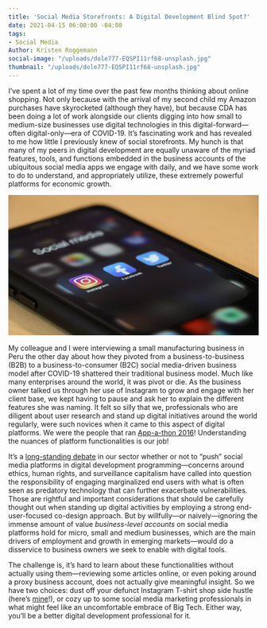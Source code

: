 ```yaml
---
title: 'Social Media Storefronts: A Digital Development Blind Spot?'
date: 2021-04-15 06:00:00 -04:00
tags:
- Social Media
Author: Kristen Roggemann
social-image: "/uploads/dole777-EQSPI11rf68-unsplash.jpg"
thumbnail: "/uploads/dole777-EQSPI11rf68-unsplash.jpg"
---
```


I’ve spent a lot of my time over the past few months thinking about online shopping. Not only because with the arrival of my second child my Amazon purchases have skyrocketed (although they have), but because CDA has been doing a lot of work alongside our clients digging into how small to medium-size businesses use digital technologies in this digital-forward—often digital-only—era of COVID-19. It’s fascinating work and has revealed to me how little I previously knew of social storefronts. My hunch is that many of my peers in digital development are equally unaware of the myriad features, tools, and functions embedded in the business accounts of the ubiquitous social media apps we engage with daily, and we have some work to do to understand, and appropriately utilize, these extremely powerful platforms for economic growth.

<!--more-->

![dole777-EQSPI11rf68-unsplash.jpg](/uploads/dole777-EQSPI11rf68-unsplash.jpg)

My colleague and I were interviewing a small manufacturing business in Peru the other day about how they pivoted from a business-to-business (B2B) to a business-to-consumer (B2C) social media-driven business model after COVID-19 shattered their traditional business model. Much like many enterprises around the world, it was pivot or die. As the business owner talked us through her use of Instagram to grow and engage with her client base, we kept having to pause and ask her to explain the different features she was naming. It felt so silly that we, professionals who are diligent about user research and stand up digital initiatives around the world regularly, were such novices when it came to this aspect of digital platforms. We were the people that ran [App-a-thon 2016](https://dai-global-digital.com/tags/?tag=appathon-2016)! Understanding the nuances of platform functionalities is our job!

It’s a [long-standing debate](https://www.ictworks.org/facebook-digital-development/#.YHCkg-hKhPY) in our sector whether or not to “push” social media platforms in digital development programming—concerns around ethics, human rights, and surveillance capitalism have called into question the responsibility of engaging marginalized end users with what is often seen as predatory technology that can further exacerbate vulnerabilities. Those are rightful and important considerations that should be carefully thought out when standing up digital activities by employing a strong end-user-focused co-design approach. But by willfully—or naively—ignoring the immense amount of value *business-level accounts* on social media platforms hold for micro, small and medium businesses, which are the main drivers of employment and growth in emerging markets—would do a disservice to business owners we seek to enable with digital tools.

The challenge is, it’s hard to learn about these functionalities without actually using them—reviewing some articles online, or even poking around a proxy business account, does not actually give meaningful insight. So we have two choices: dust off your defunct Instagram T-shirt shop side hustle (here’s [mine](https://www.instagram.com/momtouragewear/?hl=en)!), or cozy up to some social media marketing professionals in what might feel like an uncomfortable embrace of Big Tech. Either way, you’ll be a better digital development professional for it.